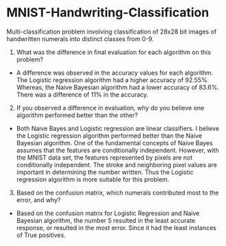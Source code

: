 # MNIST-Handwriting-Classification
Multi-classification problem involving classification of 28x28 bit images of handwritten numerals into distinct classes from 0-9. 



1. What was the difference in final evaluation for each algorithm on this problem?
- A difference was observed in the accuracy values for each algorithm. The Logistic regression algorithm had a higher accuracy of 92.55%. Whereas, the Naive Bayesian algorithm had a lower accuracy of 83.6%. There was a difference of 11% in the accuracy.


2. If you observed a difference in evaluation, why do you believe one algorithm performed better than the other?
- Both Naive Bayes and Logistic regression are linear classifiers.  I believe the Logistic regression algorithm performed better than the Naive Bayesian algorithm.
One of the fundamental concepts of Naive Bayes assumes that the features are conditionally independent. However, with the MNIST data set, the features represented by pixels are not conditionally independent. The stroke and neighboring pixel values are  important in determining the number written. Thus the Logistic regression algorithm is more suitable for this problem.




3. Based on the confusion matrix, which numerals contributed most to the error, and why?
- Based on the confusion matrix for Logistic Regression and Naive Bayesian algorithm, the number 5 resulted in the least accurate response, or resulted in the most error. Since it had the least instances of True positives.
